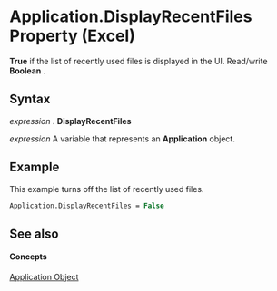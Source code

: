 
# Application.DisplayRecentFiles Property (Excel)

 **True** if the list of recently used files is displayed in the UI. Read/write **Boolean** .


## Syntax

 _expression_ . **DisplayRecentFiles**

 _expression_ A variable that represents an **Application** object.


## Example

This example turns off the list of recently used files.


```vb
Application.DisplayRecentFiles = False
```


## See also


#### Concepts


[Application Object](19b73597-5cf9-4f56-8227-b5211f657f6f.md)
